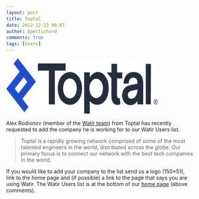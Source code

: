 ```yaml
---
layout: post
title: Toptal
date: 2012-12-23 00:07
author: bpettichord
comments: true
tags: [Users]
---
```

<a href="http://www.toptal.com/">
  <img src="../images/companies/toptal.png" width="408" height="149" />
</a>

Alex Rodionov (member of the <a href="http://watir.com/team/">Watir team</a>) from Toptal has recently requested to add the company he is working for to our Watir Users list.
<!--more-->
<blockquote>Toptal is a rapidly growing network comprised of some of the most talented engineers in the world, distributed across the globe. Our primary focus is to connect our network with the best tech companies in the world.</blockquote>
If you would like to add your company to the list send us a logo (150×51), link to the home page and (if possible) a link to the page that says you are using Watir. The Watir Users list is at the bottom of our <a href="http://watir.com/">home page</a> (above comments).
